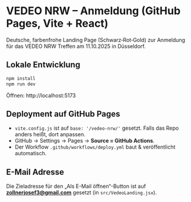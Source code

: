 # VEDEO NRW – Anmeldung (GitHub Pages, Vite + React)

Deutsche, farbenfrohe Landing Page (Schwarz‑Rot‑Gold) zur Anmeldung für das VEDEO NRW Treffen am 11.10.2025 in Düsseldorf.

## Lokale Entwicklung
```bash
npm install
npm run dev
```
Öffnen: http://localhost:5173

## Deployment auf GitHub Pages
- `vite.config.js` ist auf `base: '/vedeo-nrw/'` gesetzt. Falls das Repo anders heißt, dort anpassen.
- GitHub → Settings → Pages → **Source = GitHub Actions**.
- Der Workflow `.github/workflows/deploy.yml` baut & veröffentlicht automatisch.

## E-Mail Adresse
Die Zieladresse für den „Als E-Mail öffnen“-Button ist auf **zollnerjosef3@gmail.com** gesetzt (in `src/VedeoLanding.jsx`).

